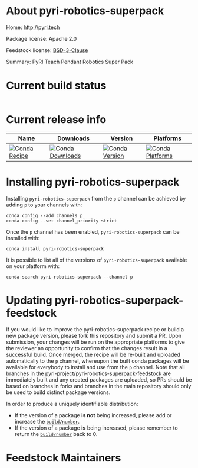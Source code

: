 About pyri-robotics-superpack
=============================

Home: http://pyri.tech

Package license: Apache 2.0

Feedstock license: [BSD-3-Clause](https://github.com/pyri-project/pyri-robotics-superpack-feedstock/blob/master/LICENSE.txt)

Summary: PyRI Teach Pendant Robotics Super Pack

Current build status
====================


<table>
</table>

Current release info
====================

| Name | Downloads | Version | Platforms |
| --- | --- | --- | --- |
| [![Conda Recipe](https://img.shields.io/badge/recipe-pyri--robotics--superpack-green.svg)](https://anaconda.org/p/pyri-robotics-superpack) | [![Conda Downloads](https://img.shields.io/conda/dn/p/pyri-robotics-superpack.svg)](https://anaconda.org/p/pyri-robotics-superpack) | [![Conda Version](https://img.shields.io/conda/vn/p/pyri-robotics-superpack.svg)](https://anaconda.org/p/pyri-robotics-superpack) | [![Conda Platforms](https://img.shields.io/conda/pn/p/pyri-robotics-superpack.svg)](https://anaconda.org/p/pyri-robotics-superpack) |

Installing pyri-robotics-superpack
==================================

Installing `pyri-robotics-superpack` from the `p` channel can be achieved by adding `p` to your channels with:

```
conda config --add channels p
conda config --set channel_priority strict
```

Once the `p` channel has been enabled, `pyri-robotics-superpack` can be installed with:

```
conda install pyri-robotics-superpack
```

It is possible to list all of the versions of `pyri-robotics-superpack` available on your platform with:

```
conda search pyri-robotics-superpack --channel p
```




Updating pyri-robotics-superpack-feedstock
==========================================

If you would like to improve the pyri-robotics-superpack recipe or build a new
package version, please fork this repository and submit a PR. Upon submission,
your changes will be run on the appropriate platforms to give the reviewer an
opportunity to confirm that the changes result in a successful build. Once
merged, the recipe will be re-built and uploaded automatically to the
`p` channel, whereupon the built conda packages will be available for
everybody to install and use from the `p` channel.
Note that all branches in the pyri-project/pyri-robotics-superpack-feedstock are
immediately built and any created packages are uploaded, so PRs should be based
on branches in forks and branches in the main repository should only be used to
build distinct package versions.

In order to produce a uniquely identifiable distribution:
 * If the version of a package **is not** being increased, please add or increase
   the [``build/number``](https://docs.conda.io/projects/conda-build/en/latest/resources/define-metadata.html#build-number-and-string).
 * If the version of a package **is** being increased, please remember to return
   the [``build/number``](https://docs.conda.io/projects/conda-build/en/latest/resources/define-metadata.html#build-number-and-string)
   back to 0.

Feedstock Maintainers
=====================


